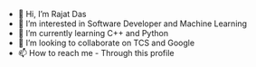 - 👋 Hi, I’m Rajat Das
- 👀 I’m interested in Software Developer and Machine Learning 
- 🌱 I’m currently learning C++ and Python
- 💞️ I’m looking to collaborate on TCS and Google 
- 📫 How to reach me - Through this profile 

<!---
CoderRajat123/CoderRajat123 is a ✨ special ✨ repository because its `README.md` (this file) appears on your GitHub profile.
You can click the Preview link to take a look at your changes.
--->
